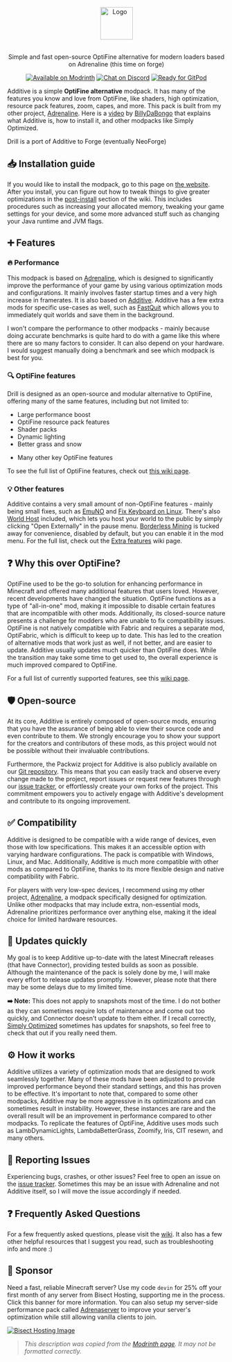 <div align="center">
  <a href="https://github.com/SkywardMC/drill">
    <img src="https://raw.githubusercontent.com/intergrav/Branding/main/additive/additive_textlogo_256h.png" alt="Logo" height="75">
  </a>
  <br />
  <br />
  <p align="center">
    Simple and fast open-source OptiFine alternative for modern loaders based on Adrenaline (this time on forge)
  </p>
  <a href="https://modrinth.com/modpack/drill"><img src="https://cdn.jsdelivr.net/npm/@intergrav/devins-badges@3/assets/compact-minimal/available/modrinth_vector.svg" alt="Available on Modrinth"></a>
  <a href="https://discord.gg/36Tv44cYte"><img src="https://cdn.jsdelivr.net/npm/@intergrav/devins-badges@3/assets/compact-minimal/social/discord-singular_vector.svg" alt="Chat on Discord"></a>
  <a href="https://gitpod.io/from-referrer/"><img src="https://cdn.jsdelivr.net/npm/@intergrav/devins-badges@3/assets/compact-minimal/supported/gitpod_vector.svg" alt="Ready for GitPod"></a>
</div>

Additive is a simple **OptiFine alternative** modpack. It has many of the features you know and love from OptiFine, like shaders, high optimization, resource pack features, zoom, capes, and more. This pack is built from my other project, [Adrenaline](https://modrinth.com/modpack/adrenaline). Here is a [video](https://www.youtube.com/watch?v=Zl7nzdbG1GI) by [BillyDaBongo](https://www.youtube.com/c/BillyDaBongo) that explains what Additive is, how to install it, and other modpacks like Simply Optimized.

Drill is a port of Additive to Forge (eventually NeoForge)

## 📥 Installation guide

If you would like to install the modpack, go to this page on [the website](https://additive.intergrav.xyz/downloads). After you install, you can figure out how to tweak things to give greater optimizations in the [post-install](https://github.com/intergrav/Additive/wiki/Post-install) section of the wiki. This includes procedures such as increasing your allocated memory, tweaking your game settings for your device, and some more advanced stuff such as changing your Java runtime and JVM flags.

## ➕ Features

### 🔥 Performance

This modpack is based on [Adrenaline](https://modrinth.com/project/adrenaline), which is designed to significantly improve the performance of your game by using various optimization mods and configurations. It mainly involves faster startup times and a very high increase in framerates. It is also based on [Additive](https://modrinth.com/project/additive). Additive has a few extra mods for specific use-cases as well, such as [FastQuit](https://modrinth.com/project/fastquit) which allows you to immediately quit worlds and save them in the background.

I won't compare the performance to other modpacks - mainly because doing accurate benchmarks is quite hard to do with a game like this where there are so many factors to consider. It can also depend on your hardware. I would suggest manually doing a benchmark and see which modpack is best for you.

### 🔍 OptiFine features

Drill is designed as an open-source and modular alternative to OptiFine, offering many of the same features, including but not limited to:

- Large performance boost
- OptiFine resource pack features
- Shader packs
- Dynamic lighting
- Better grass and snow
<!-- - OF donator capes (and [free capes](https://github.com/intergrav/Additive/wiki/Supporter-cape)) -->
- Many other key OptiFine features

To see the full list of OptiFine features, check out [this wiki page](https://github.com/intergrav/Additive/wiki/Give-up-OptiFine).

### 💡 Other features

Additive contains a very small amount of non-OptiFine features - mainly being small fixes, such as [EmuNO](https://modrinth.com/mod/emuno) and [Fix Keyboard on Linux](https://modrinth.com/mod/fix-keyboard-on-linux). There's also [World Host](https://modrinth.com/mod/world-host) included, which lets you host your world to the public by simply clicking "Open Externally" in the pause menu. [Borderless Mining](https://modrinth.com/mod/borderless-mining) is tucked away for convenience, disabled by default, but you can enable it in the mod menu. For the full list, check out the [Extra features](https://github.com/intergrav/Additive/wiki/Extra-features) wiki page.

## ❓ Why this over OptiFine?

OptiFine used to be the go-to solution for enhancing performance in Minecraft and offered many additional features that users loved. However, recent developments have changed the situation. OptiFine functions as a type of "all-in-one" mod, making it impossible to disable certain features that are incompatible with other mods. Additionally, its closed-source nature presents a challenge for modders who are unable to fix compatibility issues. OptiFine is not natively compatible with Fabric and requires a separate mod, OptiFabric, which is difficult to keep up to date. This has led to the creation of alternative mods that work just as well, if not better, and are easier to update. Additive usually updates much quicker than OptiFine does. While the transition may take some time to get used to, the overall experience is much improved compared to OptiFine.

For a full list of currently supported features, see this [wiki page](https://github.com/intergrav/Additive/wiki/Give-up-OptiFine).

## 🛡️ Open-source

At its core, Additive is entirely composed of open-source mods, ensuring that you have the assurance of being able to view their source code and even contribute to them. We strongly encourage you to show your support for the creators and contributors of these mods, as this project would not be possible without their invaluable contributions.

Furthermore, the Packwiz project for Additive is also publicly available on our [Git repository](https://github.com/skywardmc/additive). This means that you can easily track and observe every change made to the project, report issues or request new features through our [issue tracker](https://github.com/skywardmc/additive/issues), or effortlessly create your own forks of the project. This commitment empowers you to actively engage with Additive's development and contribute to its ongoing improvement.

## ✅ Compatibility

Additive is designed to be compatible with a wide range of devices, even those with low specifications. This makes it an accessible option with varying hardware configurations. The pack is compatible with Windows, Linux, and Mac. Additionally, Additive is much more compatible with other mods as compared to OptiFine, thanks to its more flexible design and native compatibility with Fabric.

For players with very low-spec devices, I recommend using my other project, [Adrenaline](https://modrinth.com/modpack/adrenaline/), a modpack specifically designed for optimization. Unlike other modpacks that may include extra, non-essential mods, Adrenaline prioritizes performance over anything else, making it the ideal choice for limited hardware resources.

## 🔄️ Updates quickly

My goal is to keep Additive up-to-date with the latest Minecraft releases (that have Connector), providing tested builds as soon as possible. Although the maintenance of the pack is solely done by me, I will make every effort to release updates promptly. However, please note that there may be some delays due to my limited time.

**➡️ Note:** This does not apply to snapshots most of the time. I do not bother as they can sometimes require lots of maintenance and come out too quickly, and Connector doesn't update to them either. If I recall correctly, [Simply Optimized](https://modrinth.com/modpack/sop) sometimes has updates for snapshots, so feel free to check that out if you really need them.

## ⚙️ How it works

Additive utilizes a variety of optimization mods that are designed to work seamlessly together. Many of these mods have been adjusted to provide improved performance beyond their standard settings, and this has proven to be effective. It's important to note that, compared to some other modpacks, Additive may be more aggressive in its optimizations and can sometimes result in instability. However, these instances are rare and the overall result will be an improvement in performance compared to other modpacks. To replicate the features of OptiFine, Additive uses mods such as LambDynamicLights, LambdaBetterGrass, Zoomify, Iris, CIT resewn, and many others.

## 🐛 Reporting Issues

Experiencing bugs, crashes, or other issues? Feel free to open an issue on the [issue tracker](https://github.com/intergrav/Additive/issues). Sometimes this may be an issue with Adrenaline and not Additive itself, so I will move the issue accordingly if needed.

## ❓ Frequently Asked Questions

For a few frequently asked questions, please visit the [wiki](https://github.com/intergrav/Additive/wiki). It also has a few other helpful resources that I suggest you read, such as troubleshooting info and more :)

## 🍉 Sponsor
Need a fast, reliable Minecraft server? Use my code `devin` for 25% off your first month of any server from Bisect Hosting, supporting me in the process. Click this banner for more information. You can also setup my server-side performance pack called [Adrenaserver](https://modrinth.com/modpack/adrenaserver) to improve your server's optimization while still allowing vanilla clients to join.

[![Bisect Hosting Image](https://www.bisecthosting.com/partners/custom-banners/444cf491-d49c-4b9a-8b2d-250593122b7e.webp)](https://www.bisecthosting.com/devin)

> *This description was copied from the [Modrinth page](https://modrinth.com/modpack/additive). It may not be formatted correctly.*
